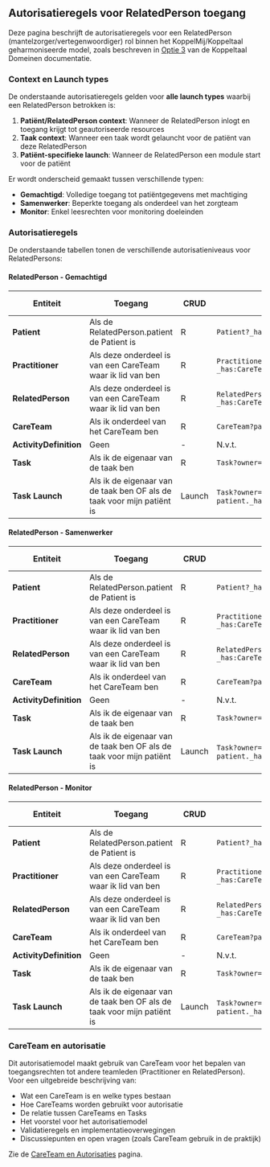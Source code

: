 ## Autorisatieregels voor RelatedPerson toegang

Deze pagina beschrijft de autorisatieregels voor een RelatedPerson (mantelzorger/vertegenwoordiger) rol binnen het KoppelMij/Koppeltaal geharmoniseerde model, zoals beschreven in [Optie 3](https://koppelmij.github.io/koppelmij-designs/koppeltaal_domeinen.html#optie-3-harmonisatie-van-autorisatie-authenticatie-en-standaarden) van de Koppeltaal Domeinen documentatie.

### Context en Launch types
De onderstaande autorisatieregels gelden voor **alle launch types** waarbij een RelatedPerson betrokken is:

1. **Patiënt/RelatedPerson context**: Wanneer de RelatedPerson inlogt en toegang krijgt tot geautoriseerde resources
2. **Taak context**: Wanneer een taak wordt gelauncht voor de patiënt van deze RelatedPerson
3. **Patiënt-specifieke launch**: Wanneer de RelatedPerson een module start voor de patiënt

Er wordt onderscheid gemaakt tussen verschillende typen:
- **Gemachtigd**: Volledige toegang tot patiëntgegevens met machtiging
- **Samenwerker**: Beperkte toegang als onderdeel van het zorgteam
- **Monitor**: Enkel leesrechten voor monitoring doeleinden

### Autorisatieregels

De onderstaande tabellen tonen de verschillende autorisatieniveaus voor RelatedPersons:

#### RelatedPerson - Gemachtigd

| Entiteit | Toegang | CRUD | Read validatie | Create validatie |
|----------|---------|------|----------------|------------------|
| **Patient** | Als de RelatedPerson.patient de Patient is | R | `Patient?_has:RelatedPerson:patient:identifier=system\|user_id` | N.v.t. |
| **Practitioner** | Als deze onderdeel is van een CareTeam waar ik lid van ben | R | `Practitioner?_has:CareTeam:participant:participant=RelatedPerson/{id}` | N.v.t. |
| **RelatedPerson** | Als deze onderdeel is van een CareTeam waar ik lid van ben | R | `RelatedPerson?_has:CareTeam:participant:participant=RelatedPerson/{id}` | N.v.t. |
| **CareTeam** | Als ik onderdeel van het CareTeam ben | R | `CareTeam?participant=RelatedPerson/{id}` | N.v.t. |
| **ActivityDefinition** | Geen | - | N.v.t. | N.v.t. |
| **Task** | Als ik de eigenaar van de taak ben | R | `Task?owner=RelatedPerson/{id}` | N.v.t. |
| **Task Launch** | Als ik de eigenaar van de taak ben OF als de taak voor mijn patiënt is | Launch | `Task?owner=RelatedPerson/{id}` OF `Task?patient._has:RelatedPerson:patient:identifier=system\|user_id` | N.v.t. |

#### RelatedPerson - Samenwerker

| Entiteit | Toegang | CRUD | Read validatie | Create validatie |
|----------|---------|------|----------------|------------------|
| **Patient** | Als de RelatedPerson.patient de Patient is | R | `Patient?_has:RelatedPerson:patient:identifier=system\|user_id` | N.v.t. |
| **Practitioner** | Als deze onderdeel is van een CareTeam waar ik lid van ben | R | `Practitioner?_has:CareTeam:participant:participant=RelatedPerson/{id}` | N.v.t. |
| **RelatedPerson** | Als deze onderdeel is van een CareTeam waar ik lid van ben | R | `RelatedPerson?_has:CareTeam:participant:participant=RelatedPerson/{id}` | N.v.t. |
| **CareTeam** | Als ik onderdeel van het CareTeam ben | R | `CareTeam?participant=RelatedPerson/{id}` | N.v.t. |
| **ActivityDefinition** | Geen | - | N.v.t. | N.v.t. |
| **Task** | Als ik de eigenaar van de taak ben | R | `Task?owner=RelatedPerson/{id}` | N.v.t. |
| **Task Launch** | Als ik de eigenaar van de taak ben OF als de taak voor mijn patiënt is | Launch | `Task?owner=RelatedPerson/{id}` OF `Task?patient._has:RelatedPerson:patient:identifier=system\|user_id` | N.v.t. |

#### RelatedPerson - Monitor

| Entiteit | Toegang | CRUD | Read validatie | Create validatie |
|----------|---------|------|----------------|------------------|
| **Patient** | Als de RelatedPerson.patient de Patient is | R | `Patient?_has:RelatedPerson:patient:identifier=system\|user_id` | N.v.t. |
| **Practitioner** | Als deze onderdeel is van een CareTeam waar ik lid van ben | R | `Practitioner?_has:CareTeam:participant:participant=RelatedPerson/{id}` | N.v.t. |
| **RelatedPerson** | Als deze onderdeel is van een CareTeam waar ik lid van ben | R | `RelatedPerson?_has:CareTeam:participant:participant=RelatedPerson/{id}` | N.v.t. |
| **CareTeam** | Als ik onderdeel van het CareTeam ben | R | `CareTeam?participant=RelatedPerson/{id}` | N.v.t. |
| **ActivityDefinition** | Geen | - | N.v.t. | N.v.t. |
| **Task** | Als ik de eigenaar van de taak ben | R | `Task?owner=RelatedPerson/{id}` | N.v.t. |
| **Task Launch** | Als ik de eigenaar van de taak ben OF als de taak voor mijn patiënt is | Launch | `Task?owner=RelatedPerson/{id}` OF `Task?patient._has:RelatedPerson:patient:identifier=system\|user_id` | N.v.t. |

### CareTeam en autorisatie

Dit autorisatiemodel maakt gebruik van CareTeam voor het bepalen van toegangsrechten tot andere teamleden (Practitioner en RelatedPerson). Voor een uitgebreide beschrijving van:
- Wat een CareTeam is en welke types bestaan
- Hoe CareTeams worden gebruikt voor autorisatie
- De relatie tussen CareTeams en Tasks
- Het voorstel voor het autorisatiemodel
- Validatieregels en implementatieoverwegingen
- Discussiepunten en open vragen (zoals CareTeam gebruik in de praktijk)

Zie de [CareTeam en Autorisaties](autorisaties-careteam.html) pagina.

